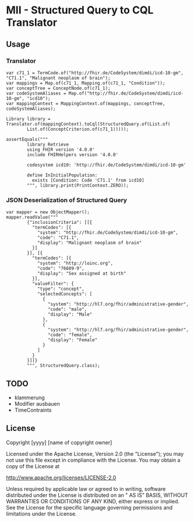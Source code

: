 # MII - Structured Query to CQL Translator

## Usage

### Translator

```
var c71_1 = TermCode.of("http://fhir.de/CodeSystem/dimdi/icd-10-gm", "C71.1", "Malignant neoplasm of brain");
var mappings = Map.of(c71_1, Mapping.of(c71_1, "Condition"));
var conceptTree = ConceptNode.of(c71_1);
var codeSystemAliases = Map.of("http://fhir.de/CodeSystem/dimdi/icd-10-gm", "icd10");
var mappingContext = MappingContext.of(mappings, conceptTree, codeSystemAliases);

Library library = Translator.of(mappingContext).toCql(StructuredQuery.of(List.of(
        List.of(ConceptCriterion.of(c71_1)))));

assertEquals("""
        library Retrieve
        using FHIR version '4.0.0'
        include FHIRHelpers version '4.0.0'

        codesystem icd10: 'http://fhir.de/CodeSystem/dimdi/icd-10-gm'

        define InInitialPopulation:
          exists [Condition: Code 'C71.1' from icd10]
        """, library.print(PrintContext.ZERO));
```

### JSON Deserialization of Structured Query

```
var mapper = new ObjectMapper();
mapper.readValue("""
        {"inclusionCriteria": [[{
          "termCodes": [{
            "system": "http://fhir.de/CodeSystem/dimdi/icd-10-gm",
            "code": "C71.1",
            "display": "Malignant neoplasm of brain"
          }]
        }], [{
          "termCodes": [{
            "system": "http://loinc.org",
            "code": "76689-9",
            "display": "Sex assigned at birth"
          }],
          "valueFilter": {
            "type": "concept",
            "selectedConcepts": [
              {
                "system": "http://hl7.org/fhir/administrative-gender",
                "code": "male",
                "display": "Male"
              },
              {
                "system": "http://hl7.org/fhir/administrative-gender",
                "code": "female",
                "display": "Female"
              }
            ]
          }
        }]]}
        """, StructuredQuery.class);
```

## TODO

* klammerung
* Modifier ausbauen
* TimeContraints

## License

Copyright [yyyy] [name of copyright owner]

Licensed under the Apache License, Version 2.0 (the "License"); you may not use this file except in compliance with the
License. You may obtain a copy of the License at

http://www.apache.org/licenses/LICENSE-2.0

Unless required by applicable law or agreed to in writing, software distributed under the License is distributed on an "
AS IS" BASIS, WITHOUT WARRANTIES OR CONDITIONS OF ANY KIND, either express or implied. See the License for the specific
language governing permissions and limitations under the License.
